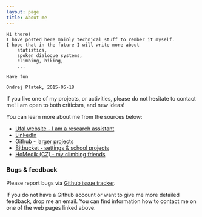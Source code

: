 ```yaml
---
layout: page
title: About me
---
```


    Hi there! 
    I have posted here mainly technical stuff to rember it myself.
    I hope that in the future I will write more about 
        statistics, 
        spoken dialogue systems, 
        climbing, hiking, 
        ...

    Have fun

    Ondrej Platek, 2015-05-18

If you like one of my projects, or activities, please do not hesitate to contact me!
I am open to both criticism, and new ideas!


You can learn more about me from the sources below:

* [Ufal website - I am a research assistant](https://ufal.mff.cuni.cz/ondrej-platek)
* [LinkedIn](https://cz.linkedin.com/in/ondrejplatek)
* [Github - larger projects](https://github.com/oplatek/)
* [Bitbucket - settings & school projects](https://bitbucket.org/oplatek)
* [HoMedik (CZ) - my climbing friends](http://www.homedik.cz)


### Bugs & feedback
Please report bugs via [Github issue tracker](https://github.com/oplatek/oplatek.github.io/issues/new).

If you do not have a Github account or want to give me more detailed feedback, drop me an email.
You can find information how to contact me on one of the web pages linked above.
